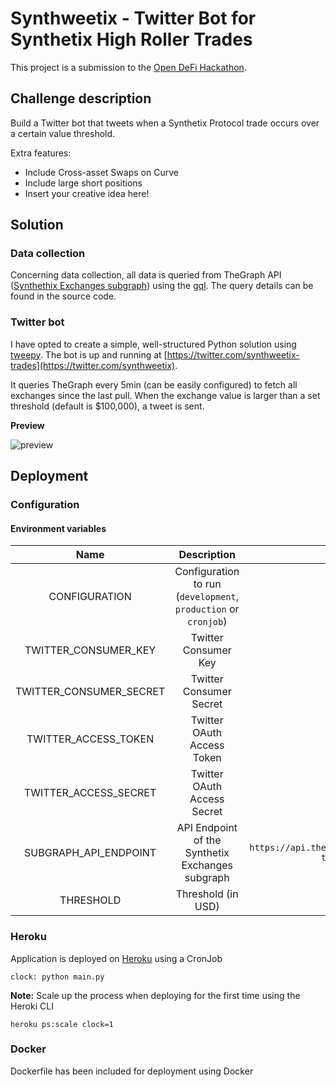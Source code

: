 # Synthweetix - Twitter Bot for Synthetix High Roller Trades

This project is a submission to the [Open DeFi Hackathon](https://gitcoin.co/issue/snxgrants/open-defi-hackathon/4/100025662).

## Challenge description

Build a Twitter bot that tweets when a Synthetix Protocol trade occurs over a certain value threshold.

Extra features:
- Include Cross-asset Swaps on Curve
- Include large short positions
- Insert your creative idea here!

## Solution

### Data collection

Concerning data collection, all data is queried from TheGraph API ([Synthethix Exchanges subgraph](https://thegraph.com/explorer/subgraph/synthetixio-team/synthetix-exchanges))
using the [gql](https://pypi.org/project/gql/). The query details can be found in the source code.


### Twitter bot

I have opted to create a simple, well-structured Python solution using [tweepy](https://www.tweepy.org/). 
The bot is up and running at [https://twitter.com/synthweetix-trades](https://twitter.com/synthweetix). 

It queries TheGraph every 5min (can be easily configured) to fetch all exchanges since the last pull.
When the exchange value is larger than a set threshold (default is $100,000), a tweet is sent.

**Preview**

![preview](docs/example_trades_tweet.png)


## Deployment

### Configuration

#### Environment variables

| Name                      | Description                                                     | Default                                                                        |
| :-------------:           | :-------------:                                                 | :-----:                                                                        |
| CONFIGURATION             | Configuration to run (`development`, `production` or `cronjob`) | `development`                                                                  |
| TWITTER_CONSUMER_KEY      | Twitter Consumer Key                                            | `''`                                                                           |
| TWITTER_CONSUMER_SECRET   | Twitter Consumer Secret                                         | `''`                                                                           |
| TWITTER_ACCESS_TOKEN      | Twitter OAuth Access Token                                      | `''`                                                                           |
| TWITTER_ACCESS_SECRET     | Twitter OAuth Access Secret                                     | `''`                                                                           |
| SUBGRAPH_API_ENDPOINT     | API Endpoint of the Synthetix Exchanges subgraph                | `https://api.thegraph.com/subgraphs/name/synthetixio-team/synthetix-exchanges` |
| THRESHOLD                 | Threshold (in USD)                                              | `100000`                                                                       |

### Heroku

Application is deployed on [Heroku](https://heroku.com) using a CronJob

```
clock: python main.py
```

**Note:** Scale up the process when deploying for the first time using the Heroki CLI

```
heroku ps:scale clock=1
```

### Docker

Dockerfile has been included for deployment using Docker